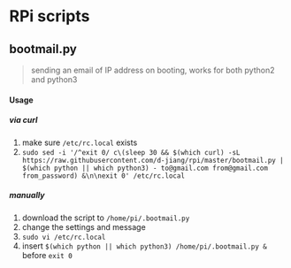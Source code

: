 # RPi scripts

## bootmail.py
> sending an email of IP address on booting, works for both python2 and python3 

#### Usage
##### via curl
1. make sure `/etc/rc.local` exists
1. `sudo sed -i '/^exit 0/ c\(sleep 30 && $(which curl) -sL https://raw.githubusercontent.com/d-jiang/rpi/master/bootmail.py | $(which python || which python3) - to@gmail.com from@gmail.com from_password) &\n\nexit 0' /etc/rc.local`
##### manually
1. download the script to `/home/pi/.bootmail.py`
1. change the settings and message
1. `sudo vi /etc/rc.local`
1. insert `$(which python || which python3) /home/pi/.bootmail.py &` before `exit 0`
